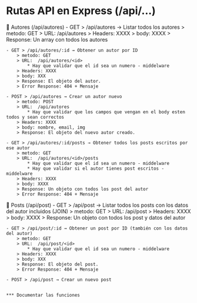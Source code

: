 #  Rutas API en Express (/api/...)

📁 Autores (/api/autores)
    - GET > /api/autores → Listar todos los autores
        > metodo: GET
        > URL:  /api/autores
        > Headers: XXXX
        > body: XXXX
        > Response: Un array con todos los autores

    - GET > /api/autores/:id → Obtener un autor por ID
        > metodo: GET
        > URL:  /api/autores/<id>
            * Hay que validar que el id sea un numero - middelware
        > Headers: XXXX
        > body: XXX
        > Response: El objeto del autor.
        > Error Response: 404 + Mensaje

    - POST > /api/autores → Crear un autor nuevo
        > metodo: POST
        > URL:  /api/autores
            * Hay que validar que los campos que vengan en el body esten todos y sean correctos
        > Headers: XXXX
        > body: nombre, email, img
        > Response: El objeto del nuevo autor creado.

    - GET > /api/autores/:id/posts → Obtener todos los posts escritos por ese autor
        > metodo: GET
        > URL:  /api/autores/<id>/posts
            * Hay que validar que el id sea un numero - middelware
            * Hay que validar si el autor tienes post escritos - middelware
        > Headers: XXXX
        > body: XXXX
        > Response: Un objeto con todos los post del autor
        > Error Response: 404 + Mensaje

📁 Posts (/api/post)
    - GET > /api/post → Listar todos los posts con los datos del autor incluidos (JOIN)
        > metodo: GET
        > URL:  /api/post
        > Headers: XXXX
        > body: XXXX
        > Response: Un objeto con todos los post y datos del autor
        
    - GET > /api/post/:id → Obtener un post por ID (también con los datos del autor)
        > metodo: GET
        > URL:  /api/post/<id>
            * Hay que validar que el id sea un numero - middelware
        > Headers: XXXX
        > body: XXX
        > Response: El objeto del post.
        > Error Response: 404 + Mensaje

    - POST > /api/post → Crear un nuevo post


    *** Documentar las funciones
